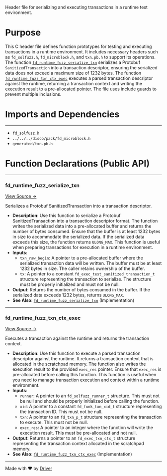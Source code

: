 <!--------------------------------------------------------------------------------->
<!-- IMPORTANT: This file is auto-generated by Driver (https://driver.ai). -------->
<!-- Manual edits may be overwritten on future commits. --------------------------->
<!--------------------------------------------------------------------------------->

Header file for serializing and executing transactions in a runtime test environment.

# Purpose
This C header file defines function prototypes for testing and executing transactions in a runtime environment. It includes necessary headers such as `fd_solfuzz.h`, `fd_microblock.h`, and `txn.pb.h` to support its operations. The function [`fd_runtime_fuzz_serialize_txn`](<#fd_runtime_fuzz_serialize_txn>) serializes a Protobuf `SanitizedTransaction` into a transaction descriptor, ensuring the serialized data does not exceed a maximum size of 1232 bytes. The function [`fd_runtime_fuzz_txn_ctx_exec`](<#fd_runtime_fuzz_txn_ctx_exec>) executes a parsed transaction descriptor against the runtime, returning a transaction context and writing the execution result to a pre-allocated pointer. The file uses include guards to prevent multiple inclusions.
# Imports and Dependencies

---
- `fd_solfuzz.h`
- `../../../disco/pack/fd_microblock.h`
- `generated/txn.pb.h`


# Function Declarations (Public API)

---
### fd\_runtime\_fuzz\_serialize\_txn<!-- {{#callable_declaration:fd_runtime_fuzz_serialize_txn}} -->
[View Source →](<../../../../../../src/flamenco/runtime/tests/fd_txn_harness.h#L8>)

Serializes a Protobuf SanitizedTransaction into a transaction descriptor.
- **Description**: Use this function to serialize a Protobuf SanitizedTransaction into a transaction descriptor format. The function writes the serialized data into a pre-allocated buffer and returns the number of bytes consumed. Ensure that the buffer is at least 1232 bytes in size to accommodate the serialized data. If the serialized data exceeds this size, the function returns `ULONG_MAX`. This function is useful when preparing transactions for execution in a runtime environment.
- **Inputs**:
    - `txn_raw_begin`: A pointer to a pre-allocated buffer where the serialized transaction data will be written. The buffer must be at least 1232 bytes in size. The caller retains ownership of the buffer.
    - `tx`: A pointer to a constant `fd_exec_test_sanitized_transaction_t` structure representing the transaction to serialize. The structure must be properly initialized and must not be null.
- **Output**: Returns the number of bytes consumed in the buffer. If the serialized data exceeds 1232 bytes, returns `ULONG_MAX`.
- **See Also**: [`fd_runtime_fuzz_serialize_txn`](<fd_txn_harness.c.md#fd_runtime_fuzz_serialize_txn>)  (Implementation)


---
### fd\_runtime\_fuzz\_txn\_ctx\_exec<!-- {{#callable_declaration:fd_runtime_fuzz_txn_ctx_exec}} -->
[View Source →](<../../../../../../src/flamenco/runtime/tests/fd_txn_harness.h#L22>)

Executes a transaction against the runtime and returns the transaction context.
- **Description**: Use this function to execute a parsed transaction descriptor against the runtime. It returns a transaction context that is allocated in the scratchpad memory. The function also writes the execution result to the provided `exec_res` pointer. Ensure that `exec_res` is pre-allocated before calling this function. This function is useful when you need to manage transaction execution and context within a runtime environment.
- **Inputs**:
    - `runner`: A pointer to an `fd_solfuzz_runner_t` structure. This must not be null and should be properly initialized before calling the function.
    - `xid`: A pointer to a constant `fd_funk_txn_xid_t` structure representing the transaction ID. This must not be null.
    - `txn`: A pointer to an `fd_txn_p_t` structure representing the transaction to execute. This must not be null.
    - `exec_res`: A pointer to an integer where the function will write the execution result. This must be pre-allocated and not null.
- **Output**: Returns a pointer to an `fd_exec_txn_ctx_t` structure representing the transaction context allocated in the scratchpad memory.
- **See Also**: [`fd_runtime_fuzz_txn_ctx_exec`](<fd_txn_harness.c.md#fd_runtime_fuzz_txn_ctx_exec>)  (Implementation)



---
Made with ❤️ by [Driver](https://www.driver.ai/)